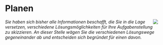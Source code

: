 <!--include-start-->
# Planen
<img style="float: right;" src="https://thomasbeckmann.github.io/moodle-kurse/BG-Q1/Lernsituation01/pics/SolSysLogo.png">*Sie haben sich bisher alle Informationen beschafft, die Sie in die Lage versetzen, verschiedene Lösungsmöglichkeiten für Ihre Aufgabenstellung zu skizzieren. An dieser Stelle wägen Sie die verschiedenen Lösungswege gegeneinander ab und entscheiden sich begründet für einen davon.*
<!--include-end-->

